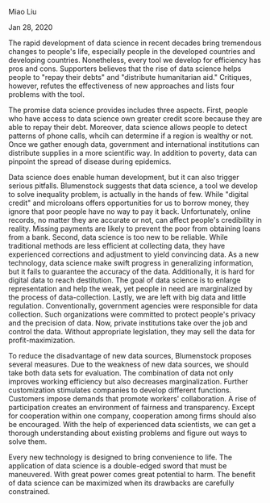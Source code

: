 Miao Liu

Jan 28, 2020

The rapid development of data science in recent decades bring tremendous changes to people's life, especially people in the developed countries and developing countries. Nonetheless, every tool we develop for efficiency has pros and cons. Supporters believes that the rise of data science helps people to "repay their debts" and "distribute humanitarian aid." Critiques, however, refutes the effectiveness of new approaches and lists four problems with the tool.

The promise data science provides includes three aspects. First, people who have access to data science own greater credit score because they are able to repay their debt. Moreover, data science allows people to detect patterns of phone calls, whcih can determine if a region is wealthy or not. Once we gather enough data, government and international institutions can distribute supplies in a more scientific way. In addition to poverty, data can pinpoint the spread of disease during epidemics. 

Data science does enable human development, but it can also trigger serious pitfalls. Blumenstock suggests that data science, a tool we develop to solve inequality problem, is actually in the hands of few. While "digital credit" and microloans offers opportunities for us to borrow money, they ignore that poor people have no way to pay it back. Unfortunately, online records, no matter they are accurate or not, can affect people's credibility in reality. Missing payments are likely to prevent the poor from obtaining loans from a bank. Second, data science is too new to be reliable. While traditional methods are less efficient at collecting data, they have experienced corrections and adjustment to yield convincing data. As a new technology, data science make swift progress in generalizing information, but it fails to guarantee the accuracy of the data. Additionally, it is hard for digital data to reach destitution. The goal of data science is to enlarge representation and help the weak, yet people in need are marginalized by the process of data-collection. Lastly, we are left with big data and little regulation. Conventionally, government agencies were responsible for data collection. Such organizations were committed to protect people's privacy and the precision of data. Now, private institutions take over the job and control the data. Without appropriate legislation, they may sell the data for profit-maximization.

To reduce the disadvantage of new data sources, Blumenstock proposes several measures. Due to the weakness of new data sources, we should take both data sets for evaluation. The combination of data not only improves working efficiency but also decreases marginalization. Further customization stimulates companies to develop different functions. Customers impose demands that promote workers' collaboration. A rise of participation creates an environment of fairness and transparency. Except for cooperation within one company, cooperation among firms should also be encouraged. With the help of experienced data scientists, we can get a thorough understanding about existing problems and figure out ways to solve them.

Every new technology is designed to bring convenience to life. The application of data science is a double-edged sword that must be maneuvered. With great power comes great potential to harm. The benefit of data science can be maximized when its drawbacks are carefully constrained.
